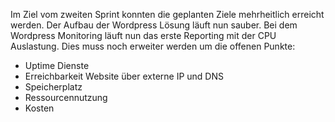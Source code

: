 Im Ziel vom zweiten Sprint konnten die geplanten Ziele mehrheitlich erreicht werden. Der Aufbau der Wordpress Lösung läuft nun sauber. Bei dem Wordpress Monitoring läuft nun das erste Reporting mit der CPU Auslastung.  Dies muss noch erweiter werden um die offenen Punkte:  
* Uptime Dienste
* Erreichbarkeit Website über externe IP und DNS
* Speicherplatz
* Ressourcennutzung
* Kosten